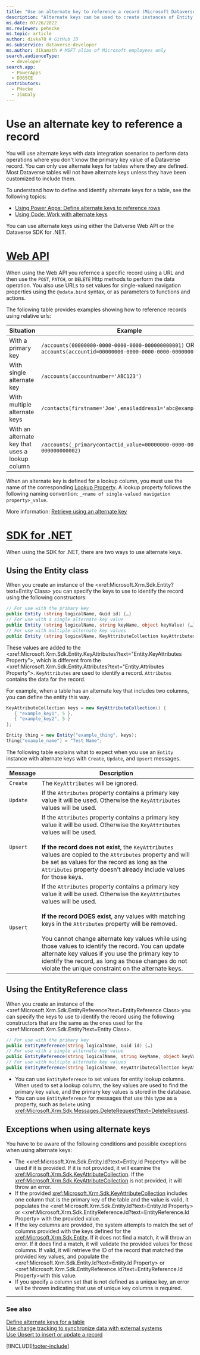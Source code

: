 ```yaml
---
title: "Use an alternate key to reference a record (Microsoft Dataverse) | Microsoft Docs" # Intent and product brand in a unique string of 43-59 chars including spaces
description: "Alternate keys can be used to create instances of Entity and EntityReference classes. This topic discusses the usage patterns and possible exceptions that might be thrown when using alternate keys." # 115-145 characters including spaces. This abstract displays in the search result.
ms.date: 07/26/2022
ms.reviewer: pehecke
ms.topic: article
author: divka78 # GitHub ID
ms.subservice: dataverse-developer
ms.author: dikamath # MSFT alias of Microsoft employees only
search.audienceType: 
  - developer
search.app: 
  - PowerApps
  - D365CE
contributors:
  - PHecke
  - JimDaly
---
```

# Use an alternate key to reference a record

You will use alternate keys with data integration scenarios to perform data operations where you don't know the primary key value of a Dataverse record. You can only use alternate keys for tables where they are defined. Most Dataverse tables will not have alternate keys unless they have been customized to include them.

To understand how to define and identify alternate keys for a table, see the following topics:

- [Using Power Apps: Define alternate keys to reference rows](../../maker/data-platform/define-alternate-keys-reference-records.md)
- [Using Code: Work with alternate keys](define-alternate-keys-entity.md)

You can use alternate keys using either the Datverse Web API or the Dataverse SDK for .NET.

# [Web API](#tab/webapi)

When using the Web API you refernce a specific record using a URL and then use the `POST`, `PATCH`, or `DELETE` Http methods to perform the data operation. You also use URLs to set values for single-valued navigation properties using the `@odata.bind` syntax, or as parameters to functions and actions.

The following table provides examples showing how to reference records using relative urls:

|Situation|Example|
|---------|---------|
|With a primary key|`/accounts(00000000-0000-0000-0000-000000000001)` OR `accounts(accountid=00000000-0000-0000-0000-000000000001)`|
|With single alternate key|`/accounts(accountnumber='ABC123')`|
|With multiple alternate keys|`/contacts(firstname='Joe',emailaddress1='abc@example.com')`|
|With an alternate key that uses a lookup column|`/accounts(_primarycontactid_value=00000000-0000-0000-0000-000000000002)`|

When an alternate key is defined for a lookup column, you must use the name of the corresponding [Lookup Property](webapi/web-api-properties.md#lookup-properties). A lookup property follows the following naming convention: `_<name of single-valued navigation property>_value`.

More information: [Retrieve using an alternate key](webapi/retrieve-entity-using-web-api.md#retrieve-using-an-alternate-key)

# [SDK for .NET](#tab/sdk)

When using the SDK for .NET, there are two ways to use alternate keys.

## Using the Entity class

When you create an instance of the <xref:Microsoft.Xrm.Sdk.Entity?text=Entity Class> you can specify the keys to use to identify the record using the following constructors:

```csharp  
// For use with the primary key
public Entity (string logicalName, Guid id) {…} 
// For use with a single alternate key value
public Entity (string logicalName, string keyName, object keyValue) {…} 
// For use with multiple alternate key values
public Entity (string logicalName, KeyAttributeCollection keyAttributes) {…}  
```

These values are added to the <xref:Microsoft.Xrm.Sdk.Entity.KeyAttributes?text="Entity.KeyAttributes Property">, which is different from the <xref:Microsoft.Xrm.Sdk.Entity.Attributes?text="Entity.Attributes Property">. `KeyAttributes` are used to identify a record. `Attributes` contains the data for the record.

For example, when a table has an alternate key that includes two columns, you can define the entity this way.

```csharp
KeyAttributeCollection keys = new KeyAttributeCollection() {
   { "example_key1", 5 },
   { "example_key2", 5 }
};

Entity thing = new Entity("example_thing", keys);
thing["example_name"] = "Test Name";
```

The following table explains what to expect when you use an `Entity` instance with alternate keys with `Create`, `Update`, and `Upsert` messages.


|Message|Description|
|---------|---------|
|`Create`|The `KeyAttributes` will be ignored.|
|`Update`|If the `Attributes` property contains a primary key value it will be used. Otherwise the `KeyAttributes` values will be used.|
|`Upsert` |If the `Attributes` property contains a primary key value it will be used. Otherwise the `KeyAttributes` values will be used.<br /><br /> **If the  record does not exist**, the `KeyAttributes` values are copied to the `Attributes` property and will be set as values for the record as long as the `Attributes` property doesn't already include values for those keys.|
|`Upsert`|If the `Attributes` property contains a primary key value it will be used. Otherwise the `KeyAttributes` values will be used.<br /><br /> **If the  record DOES exist**, any values with matching keys in the `Attributes` property will be removed.<br/><br/>You cannot change alternate key values while using those values to identify the record. You can update alternate key values if you use the primary key to identify the record, as long as those changes do not violate the unique constraint on the alternate keys.|

## Using the EntityReference class

When you create an instance of the <xref:Microsoft.Xrm.Sdk.EntityReference?text=EntityReference Class> you can specify the keys to use to identify the record using the following constructors that are the same as the ones used for the <xref:Microsoft.Xrm.Sdk.Entity?text=Entity Class>.

```csharp
// For use with the primary key
public EntityReference(string logicalName, Guid id) {…}
// For use with a single alternate key value
public EntityReference(string logicalName, string keyName, object keyValue) {…} 
// For use with multiple alternate key values
public EntityReference(string logicalName, KeyAttributeCollection keyAttributeCollection) {…}    
```

- You can use `EntityReference` to set values for entity lookup columns. When used to set a lookup column, the key values are used to find the primary key value, and the primary key values is stored in the database.
- You can use `EntityReference` for messages that use this type as a property, such as `Delete` using <xref:Microsoft.Xrm.Sdk.Messages.DeleteRequest?text=DeleteRequest>.


  
<a name="BKMK_Exceptions"></a>
## Exceptions when using alternate keys

You have to be aware of the following conditions and possible exceptions when using alternate keys:  
  
- The <xref:Microsoft.Xrm.Sdk.Entity.Id?text=Entity.Id Property> will be used if it is provided. If it is not provided, it will examine the <xref:Microsoft.Xrm.Sdk.KeyAttributeCollection>.  If the <xref:Microsoft.Xrm.Sdk.KeyAttributeCollection> is not provided, it will throw an error.  
- If the provided <xref:Microsoft.Xrm.Sdk.KeyAttributeCollection> includes one column that is the primary key of the table and the value is valid, it populates the <xref:Microsoft.Xrm.Sdk.Entity.Id?text=Entity.Id Property> or <xref:Microsoft.Xrm.Sdk.EntityReference.Id?text=EntityReference.Id Property> with the provided value.  
- If the key columns are provided, the system attempts to match the set of columns provided with the keys defined for the <xref:Microsoft.Xrm.Sdk.Entity>.  If it does not find a match, it will throw an error.  If it does find a match, it will validate the provided values for those columns. If valid, it will retrieve the ID of the record that matched the provided key values, and populate the <xref:Microsoft.Xrm.Sdk.Entity.Id?text=Entity.Id Property> or <xref:Microsoft.Xrm.Sdk.EntityReference.Id?text=EntityReference.Id Property>with this value.  
- If you specify a column set that is not defined as a unique key, an error will be thrown indicating that use of unique key columns is required.  

---  

  
### See also

[Define alternate keys for a table](define-alternate-keys-entity.md)   
[Use change tracking to synchronize data with external systems](use-change-tracking-synchronize-data-external-systems.md)   
[Use Upsert to insert or update a record](use-upsert-insert-update-record.md)


[!INCLUDE[footer-include](../../includes/footer-banner.md)]